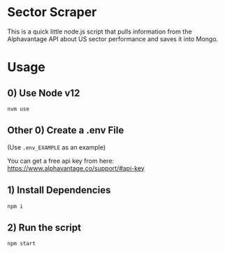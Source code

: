 # Sector Scraper

This is a quick little node.js script that pulls information from the Alphavantage API about US sector performance and saves it into Mongo.


# Usage

## 0) Use Node v12
```
nvm use
```

## Other 0) Create a .env File

(Use `.env_EXAMPLE` as an example)

You can get a free api key from here: https://www.alphavantage.co/support/#api-key


## 1) Install Dependencies
```
npm i
```


## 2) Run the script
```
npm start
```